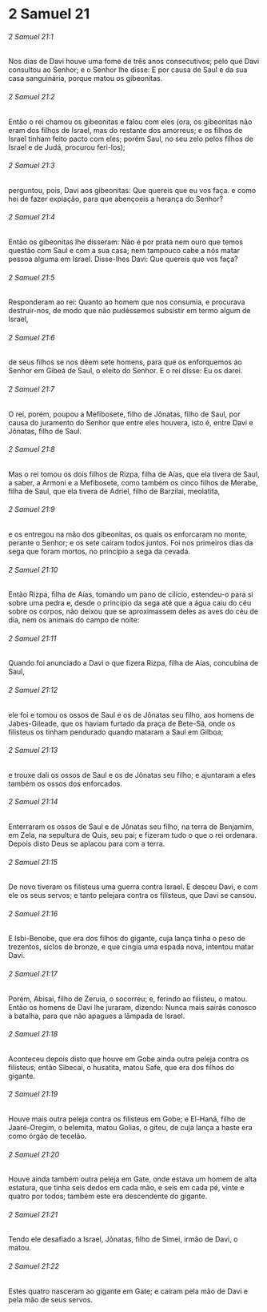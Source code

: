 # 2 Samuel 21

###### 2 Samuel 21:1

Nos dias de Davi houve uma fome de três anos consecutivos; pelo que Davi consultou ao Senhor; e o Senhor lhe disse: E por causa de Saul e da sua casa sanguinária, porque matou os gibeonitas.

###### 2 Samuel 21:2

Então o rei chamou os gibeonitas e falou com eles (ora, os gibeonitas não eram dos filhos de Israel, mas do restante dos amorreus; e os filhos de Israel tinham feito pacto com eles; porém Saul, no seu zelo pelos filhos de Israel e de Judá, procurou feri-los);

###### 2 Samuel 21:3

perguntou, pois, Davi aos gibeonitas: Que quereis que eu vos faça. e como hei de fazer expiação, para que abençoeis a herança do Senhor?

###### 2 Samuel 21:4

Então os gibeonitas lhe disseram: Não é por prata nem ouro que temos questão com Saul e com a sua casa; nem tampouco cabe a nós matar pessoa alguma em Israel. Disse-lhes Davi: Que quereis que vos faça?

###### 2 Samuel 21:5

Responderam ao rei: Quanto ao homem que nos consumia, e procurava destruir-nos, de modo que não pudéssemos subsistir em termo algum de Israel,

###### 2 Samuel 21:6

de seus filhos se nos dêem sete homens, para que os enforquemos ao Senhor em Gibeá de Saul, o eleito do Senhor. E o rei disse: Eu os darei.

###### 2 Samuel 21:7

O rei, porém, poupou a Mefibosete, filho de Jônatas, filho de Saul, por causa do juramento do Senhor que entre eles houvera, isto é, entre Davi e Jônatas, filho de Saul.

###### 2 Samuel 21:8

Mas o rei tomou os dois filhos de Rizpa, filha de Aías, que ela tivera de Saul, a saber, a Armoni e a Mefibosete, como também os cinco filhos de Merabe, filha de Saul, que ela tivera de Adriel, filho de Barzilai, meolatita,

###### 2 Samuel 21:9

e os entregou na mão dos gibeonitas, os quais os enforcaram no monte, perante o Senhor; e os sete caíram todos juntos. Foi nos primeiros dias da sega que foram mortos, no princípio a sega da cevada.

###### 2 Samuel 21:10

Então Rizpa, filha de Aías, tomando um pano de cilício, estendeu-o para si sobre uma pedra e, desde o princípio da sega até que a água caiu do céu sobre os corpos, não deixou que se aproximassem deles as aves do céu de dia, nem os animais do campo de noite:

###### 2 Samuel 21:11

Quando foi anunciado a Davi o que fizera Rizpa, filha de Aías, concubina de Saul,

###### 2 Samuel 21:12

ele foi e tomou os ossos de Saul e os de Jônatas seu filho, aos homens de Jabes-Gileade, que os haviam furtado da praça de Bete-Sã, onde os filisteus os tinham pendurado quando mataram a Saul em Gilboa;

###### 2 Samuel 21:13

e trouxe dali os ossos de Saul e os de Jônatas seu filho; e ajuntaram a eles também os ossos dos enforcados.

###### 2 Samuel 21:14

Enterraram os ossos de Saul e de Jônatas seu filho, na terra de Benjamim, em Zela, na sepultura de Quis, seu pai; e fizeram tudo o que o rei ordenara. Depois disto Deus se aplacou para com a terra.

###### 2 Samuel 21:15

De novo tiveram os filisteus uma guerra contra Israel. E desceu Davi, e com ele os seus servos; e tanto pelejara contra os filisteus, que Davi se cansou.

###### 2 Samuel 21:16

E Isbi-Benobe, que era dos filhos do gigante, cuja lança tinha o peso de trezentos, siclos de bronze, e que cingia uma espada nova, intentou matar Davi.

###### 2 Samuel 21:17

Porém, Abisai, filho de Zeruia, o socorreu; e, ferindo ao filisteu, o matou. Então os homens de Davi lhe juraram, dizendo: Nunca mais sairás conosco à batalha, para que não apagues a lâmpada de Israel.

###### 2 Samuel 21:18

Aconteceu depois disto que houve em Gobe ainda outra peleja contra os filisteus; então Sibecai, o husatita, matou Safe, que era dos filhos do gigante.

###### 2 Samuel 21:19

Houve mais outra peleja contra os filisteus em Gobe; e El-Hanã, filho de Jaaré-Oregim, o belemita, matou Golias, o giteu, de cuja lança a haste era como órgão de tecelão.

###### 2 Samuel 21:20

Houve ainda também outra peleja em Gate, onde estava um homem de alta estatura, que tinha seis dedos em cada mão, e seis em cada pé, vinte e quatro por todos; também este era descendente do gigante.

###### 2 Samuel 21:21

Tendo ele desafiado a Israel, Jônatas, filho de Simei, irmão de Davi, o matou.

###### 2 Samuel 21:22

Estes quatro nasceram ao gigante em Gate; e caíram pela mão de Davi e pela mão de seus servos.


